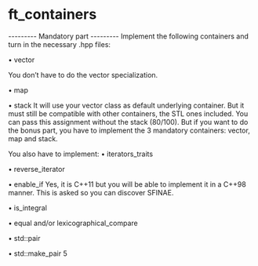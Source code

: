 # ft_containers

--------- Mandatory part ---------
Implement the following containers and turn in the necessary <container>.hpp files:

• vector

You don’t have to do the vector<bool> specialization.

• map

• stack
It will use your vector class as default underlying container. But it must still be
compatible with other containers, the STL ones included.
You can pass this assignment without the stack (80/100).
But if you want to do the bonus part, you have to implement the 3
mandatory containers: vector, map and stack.

You also have to implement:
• iterators_traits

• reverse_iterator

• enable_if
Yes, it is C++11 but you will be able to implement it in a C++98 manner.
This is asked so you can discover SFINAE.

• is_integral

• equal and/or lexicographical_compare

• std::pair

• std::make_pair
5
